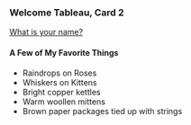 ### Welcome Tableau, Card 2

[What is your name?](:?Name)

#### A Few of My Favorite Things

- Raindrops on Roses
- Whiskers on Kittens
- Bright copper kettles
- Warm woollen mittens
- Brown paper packages tied up with strings
